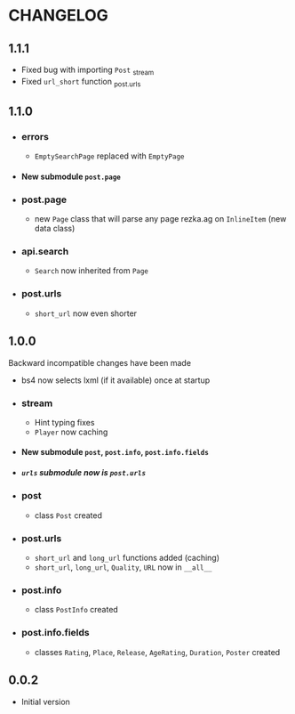 # CHANGELOG

## 1.1.1

- Fixed bug with importing `Post` <sub>stream</sub>
- Fixed `url_short` function <sub>post.urls</sub>

## 1.1.0

- ### errors
    - `EmptySearchPage` replaced with `EmptyPage`

- #### New submodule `post.page`

- ### post.page
    - new `Page` class that will parse any page rezka.ag on `InlineItem` (new data class)

- ### api.search
    - `Search` now inherited from `Page`

- ### post.urls
    - `short_url` now even shorter

## 1.0.0

Backward incompatible changes have been made

- bs4 now selects lxml (if it available) once at startup

- ### stream

    - Hint typing fixes
    - `Player` now caching

- #### New submodule `post`, `post.info`, `post.info.fields`

- ##### `urls` submodule now is `post.urls`

- ### post
    - class `Post` created

- ### post.urls

    - `short_url` and `long_url` functions added (caching)
    - `short_url`, `long_url`, `Quality`, `URL` now in `__all__`

- ### post.info

    - class `PostInfo` created

- ### post.info.fields

    - classes `Rating`, `Place`, `Release`, `AgeRating`, `Duration`, `Poster` created

## 0.0.2

- Initial version